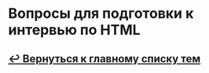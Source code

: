 <div class="container">

<link rel="stylesheet" href="../global.css">

# Вопросы для подготовки к интервью по <span class="btn red lg">HTML</span>

## [↩️ Вернуться к главному списку тем](../README.md)



</div>